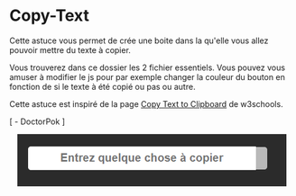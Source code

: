 # Copy-Text

Cette astuce vous permet de crée une boite dans la qu'elle vous allez pouvoir mettre du texte à copier.

Vous trouverez dans ce dossier les 2 fichier essentiels. Vous pouvez vous amuser à modifier le js pour par exemple changer la couleur du bouton en fonction de si le texte à été copié ou pas ou autre.

Cette astuce est inspiré de la page [Copy Text to Clipboard](https://www.w3schools.com/howto/howto_js_copy_clipboard.asp) de w3schools.

[ - DoctorPok ]

<div align="center">
  <img src="https://github.com/DoctorPok42/Astuces-Web/blob/main/V1/IMG/Copy-Text.PNG">
</div>
